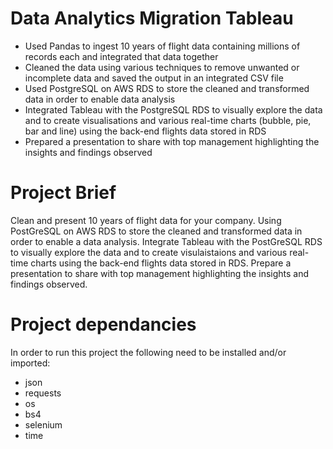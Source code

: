 # Data Analytics Migration Tableau
- Used Pandas to ingest 10 years of flight data containing millions of records each and integrated that data together <br>
- Cleaned the data using various techniques to remove unwanted or incomplete data and saved the output in an integrated CSV file <br>
- Used PostgreSQL on AWS RDS to store the cleaned and transformed data in order to enable data analysis <br>
- Integrated Tableau with the PostgreSQL RDS to visually explore the data and to create visualisations and various real-time charts (bubble, pie, bar and line) using the back-end flights data stored in RDS <br>
- Prepared a presentation to share with top management highlighting the insights and findings observed <br>

# Project Brief 
Clean and present 10 years of flight data for your company. Using PostGreSQL on AWS RDS to store the cleaned and transformed data in order to enable a data analysis. 
Integrate Tableau with the PostGreSQL RDS to visually explore the data and to create visulaistaions and various real-time charts using the back-end flights data stored in RDS.
Prepare a presentation to share with top management highlighting the insights and findings observed.

# Project dependancies 
In order to run this project the following need to be installed and/or imported:
- json
- requests
- os
- bs4
- selenium
- time
